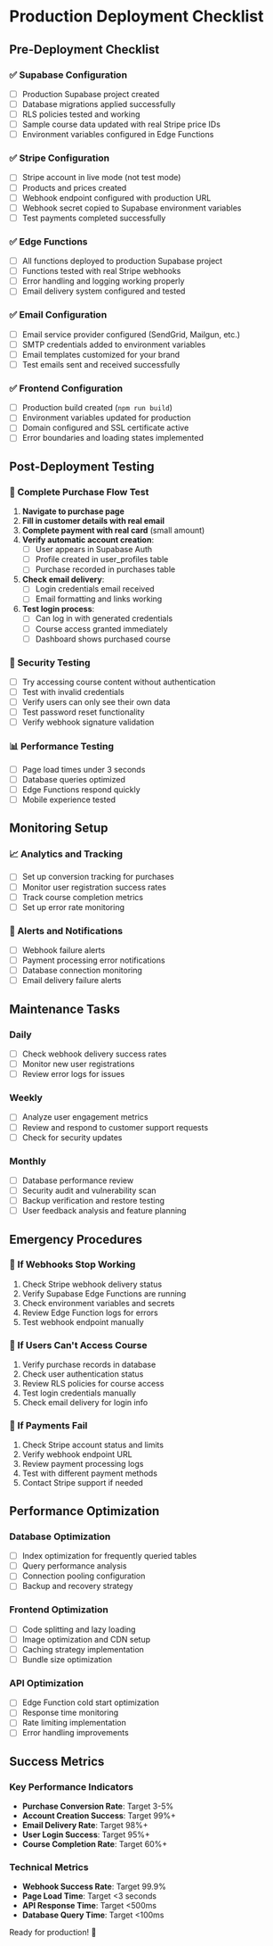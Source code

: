 # Production Deployment Checklist

## Pre-Deployment Checklist

### ✅ Supabase Configuration
- [ ] Production Supabase project created
- [ ] Database migrations applied successfully
- [ ] RLS policies tested and working
- [ ] Sample course data updated with real Stripe price IDs
- [ ] Environment variables configured in Edge Functions

### ✅ Stripe Configuration  
- [ ] Stripe account in live mode (not test mode)
- [ ] Products and prices created
- [ ] Webhook endpoint configured with production URL
- [ ] Webhook secret copied to Supabase environment variables
- [ ] Test payments completed successfully

### ✅ Edge Functions
- [ ] All functions deployed to production Supabase project
- [ ] Functions tested with real Stripe webhooks
- [ ] Error handling and logging working properly
- [ ] Email delivery system configured and tested

### ✅ Email Configuration
- [ ] Email service provider configured (SendGrid, Mailgun, etc.)
- [ ] SMTP credentials added to environment variables
- [ ] Email templates customized for your brand
- [ ] Test emails sent and received successfully

### ✅ Frontend Configuration
- [ ] Production build created (`npm run build`)
- [ ] Environment variables updated for production
- [ ] Domain configured and SSL certificate active
- [ ] Error boundaries and loading states implemented

## Post-Deployment Testing

### 🧪 Complete Purchase Flow Test
1. **Navigate to purchase page**
2. **Fill in customer details with real email**
3. **Complete payment with real card** (small amount)
4. **Verify automatic account creation**:
   - [ ] User appears in Supabase Auth
   - [ ] Profile created in user_profiles table
   - [ ] Purchase recorded in purchases table
5. **Check email delivery**:
   - [ ] Login credentials email received
   - [ ] Email formatting and links working
6. **Test login process**:
   - [ ] Can log in with generated credentials
   - [ ] Course access granted immediately
   - [ ] Dashboard shows purchased course

### 🔐 Security Testing
- [ ] Try accessing course content without authentication
- [ ] Test with invalid credentials
- [ ] Verify users can only see their own data
- [ ] Test password reset functionality
- [ ] Verify webhook signature validation

### 📊 Performance Testing
- [ ] Page load times under 3 seconds
- [ ] Database queries optimized
- [ ] Edge Functions respond quickly
- [ ] Mobile experience tested

## Monitoring Setup

### 📈 Analytics and Tracking
- [ ] Set up conversion tracking for purchases
- [ ] Monitor user registration success rates
- [ ] Track course completion metrics
- [ ] Set up error rate monitoring

### 🚨 Alerts and Notifications
- [ ] Webhook failure alerts
- [ ] Payment processing error notifications
- [ ] Database connection monitoring
- [ ] Email delivery failure alerts

## Maintenance Tasks

### Daily
- [ ] Check webhook delivery success rates
- [ ] Monitor new user registrations
- [ ] Review error logs for issues

### Weekly  
- [ ] Analyze user engagement metrics
- [ ] Review and respond to customer support requests
- [ ] Check for security updates

### Monthly
- [ ] Database performance review
- [ ] Security audit and vulnerability scan
- [ ] Backup verification and restore testing
- [ ] User feedback analysis and feature planning

## Emergency Procedures

### 🚨 If Webhooks Stop Working
1. Check Stripe webhook delivery status
2. Verify Supabase Edge Functions are running
3. Check environment variables and secrets
4. Review Edge Function logs for errors
5. Test webhook endpoint manually

### 🚨 If Users Can't Access Course
1. Verify purchase records in database
2. Check user authentication status
3. Review RLS policies for course access
4. Test login credentials manually
5. Check email delivery for login info

### 🚨 If Payments Fail
1. Check Stripe account status and limits
2. Verify webhook endpoint URL
3. Review payment processing logs
4. Test with different payment methods
5. Contact Stripe support if needed

## Performance Optimization

### Database Optimization
- [ ] Index optimization for frequently queried tables
- [ ] Query performance analysis
- [ ] Connection pooling configuration
- [ ] Backup and recovery strategy

### Frontend Optimization
- [ ] Code splitting and lazy loading
- [ ] Image optimization and CDN setup
- [ ] Caching strategy implementation
- [ ] Bundle size optimization

### API Optimization
- [ ] Edge Function cold start optimization
- [ ] Response time monitoring
- [ ] Rate limiting implementation
- [ ] Error handling improvements

## Success Metrics

### Key Performance Indicators
- **Purchase Conversion Rate**: Target 3-5%
- **Account Creation Success**: Target 99%+
- **Email Delivery Rate**: Target 98%+
- **User Login Success**: Target 95%+
- **Course Completion Rate**: Target 60%+

### Technical Metrics
- **Webhook Success Rate**: Target 99.9%
- **Page Load Time**: Target <3 seconds
- **API Response Time**: Target <500ms
- **Database Query Time**: Target <100ms

Ready for production! 🚀